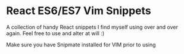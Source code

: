 # React ES6/ES7 Vim Snippets

A collection of handy React snippets I find myself using over and over again. Feel free to use and alter at will :)

Make sure you have Snipmate installed for VIM prior to using
